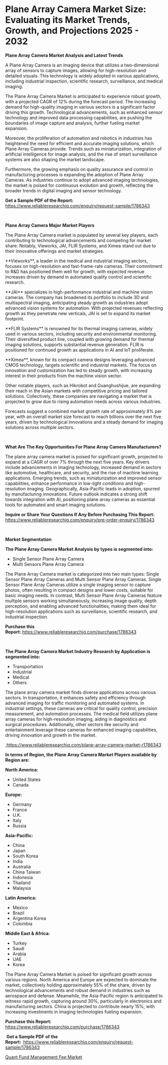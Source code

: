 <p><h1>Plane Array Camera Market Size: Evaluating its Market Trends, Growth, and Projections 2025 - 2032</h1></p><p><strong>Plane Array Camera Market Analysis and Latest Trends</strong></p>
<p><p>A Plane Array Camera is an imaging device that utilizes a two-dimensional array of sensors to capture images, allowing for high-resolution and detailed visuals. This technology is widely adopted in various applications, including industrial inspection, scientific research, surveillance, and medical imaging.</p><p>The Plane Array Camera Market is anticipated to experience robust growth, with a projected CAGR of 12% during the forecast period. The increasing demand for high-quality imaging in various sectors is a significant factor driving this growth. Technological advancements, such as enhanced sensor technology and improved data processing capabilities, are pushing the boundaries of image capture and analysis, further fueling market expansion.</p><p>Moreover, the proliferation of automation and robotics in industries has heightened the need for efficient and accurate imaging solutions, which Plane Array Cameras provide. Trends such as miniaturization, integration of artificial intelligence for image analysis, and the rise of smart surveillance systems are also shaping the market landscape.</p><p>Furthermore, the growing emphasis on quality assurance and control in manufacturing processes is expanding the adoption of Plane Array Cameras. As industries continue to adopt advanced imaging technologies, the market is poised for continuous evolution and growth, reflecting the broader trends in digital imaging and sensor technology.</p></p>
<p><strong>Get a Sample PDF of the Report:&nbsp;</strong> <a href="https://www.reliableresearchiq.com/enquiry/request-sample/1786343?utm_campaign=2284&utm_medium=2&utm_source=Github&utm_content=ia&utm_term=25032025&utm_id=plane-array-camera">https://www.reliableresearchiq.com/enquiry/request-sample/1786343</a></p>
<p>&nbsp;</p>
<p><strong>Plane Array Camera Major Market Players</strong></p>
<p><p>The Plane Array Camera market is populated by several key players, each contributing to technological advancements and competing for market share. Notably, Vieworks, JAI, FLIR Systems, and Ximea stand out due to their innovative offerings and market strategies.</p><p>**Vieworks**, a leader in the medical and industrial imaging sectors, focuses on high-resolution and fast-frame-rate cameras. Their commitment to R&D has positioned them well for growth, with expected revenue increases driven by demand in automated quality control and scientific research.</p><p>**JAI** specializes in high-performance industrial and machine vision cameras. The company has broadened its portfolio to include 3D and multispectral imaging, anticipating steady growth as industries adopt advanced vision systems for automation. With projected revenues reflecting growth as they penetrate new verticals, JAI is set to expand its market footprint.</p><p>**FLIR Systems** is renowned for its thermal imaging cameras, widely used in various sectors, including security and environmental monitoring. Their diversified product line, coupled with growing demand for thermal imaging solutions, supports substantial revenue generation. FLIR is positioned for continued growth as applications in AI and IoT proliferate.</p><p>**Ximea**, known for its compact camera designs leveraging advanced CMOS technology, targets scientific and industrial markets. The focus on innovation and customization has led to steady growth, with increasing interest in their products from the machine vision sector.</p><p>Other notable players, such as Hikrobot and Guanghushijue, are expanding their reach in the Asian markets with competitive pricing and tailored solutions. Collectively, these companies are navigating a market that is projected to grow due to rising automation needs across various industries.</p><p>Forecasts suggest a combined market growth rate of approximately 8% per year, with an overall market size forecast to reach billions over the next five years, driven by technological innovations and a steady demand for imaging solutions across multiple sectors.</p></p>
<p>&nbsp;</p>
<p><strong>What Are The Key Opportunities For Plane Array Camera Manufacturers?</strong></p>
<p><p>The plane array camera market is poised for significant growth, projected to expand at a CAGR of over 7% through the next five years. Key drivers include advancements in imaging technology, increased demand in sectors like automotive, healthcare, and security, and the rise of machine learning applications. Emerging trends, such as miniaturization and improved sensor capabilities, enhance performance in low-light conditions and high-resolution imaging. Geographically, Asia-Pacific leads in adoption, spurred by manufacturing innovations. Future outlook indicates a strong shift towards integration with AI, positioning plane array cameras as essential tools for automated and smart imaging solutions.</p></p>
<p><strong>Inquire or Share Your Questions If Any Before Purchasing This Report:</strong> <a href="https://www.reliableresearchiq.com/enquiry/pre-order-enquiry/1786343?utm_campaign=2284&utm_medium=2&utm_source=Github&utm_content=ia&utm_term=25032025&utm_id=plane-array-camera">https://www.reliableresearchiq.com/enquiry/pre-order-enquiry/1786343</a></p>
<p>&nbsp;</p>
<p><strong>Market Segmentation</strong></p>
<p><strong>The Plane Array Camera Market Analysis by types is segmented into:</strong></p>
<p><ul><li>Single Sensor Plane Array Camera</li><li>Multi Sensors Plane Array Camera</li></ul></p>
<p><p>The Plane Array Camera market is categorized into two main types: Single Sensor Plane Array Cameras and Multi Sensor Plane Array Cameras. Single Sensor Plane Array Cameras utilize a single imaging sensor to capture photos, often resulting in compact designs and lower costs, suitable for basic imaging needs. In contrast, Multi Sensor Plane Array Cameras feature multiple sensors working simultaneously, increasing image quality, depth perception, and enabling advanced functionalities, making them ideal for high-resolution applications such as surveillance, scientific research, and industrial inspection.</p></p>
<p><strong>Purchase this Report:&nbsp;</strong><a href="https://www.reliableresearchiq.com/purchase/1786343?utm_campaign=2284&utm_medium=2&utm_source=Github&utm_content=ia&utm_term=25032025&utm_id=plane-array-camera">https://www.reliableresearchiq.com/purchase/1786343</a></p>
<p>&nbsp;</p>
<p><strong>The Plane Array Camera Market Industry Research by Application is segmented into:</strong></p>
<p><ul><li>Transportation</li><li>Industrial</li><li>Medical</li><li>Others</li></ul></p>
<p><p>The plane array camera market finds diverse applications across various sectors. In transportation, it enhances safety and efficiency through advanced imaging for traffic monitoring and automated systems. In industrial settings, these cameras are critical for quality control, precision measurement, and automation processes. The medical field utilizes plane array cameras for high-resolution imaging, aiding in diagnostics and surgical procedures. Additionally, other sectors like security and entertainment leverage these cameras for enhanced imaging capabilities, driving innovation and growth in the market.</p></p>
<p><a href="https://www.reliableresearchiq.com/plane-array-camera-market-r1786343?utm_campaign=2284&utm_medium=2&utm_source=Github&utm_content=ia&utm_term=25032025&utm_id=plane-array-camera">&nbsp;https://www.reliableresearchiq.com/plane-array-camera-market-r1786343</a></p>
<p><strong>In terms of Region, the Plane Array Camera Market Players available by Region are:</strong></p>
<p>
    <p> <strong> North America: </strong>
        <ul>
            <li>United States</li>
            <li>Canada</li>
        </ul>
        </p> 
    <p> <strong> Europe: </strong>
        <ul>
            <li>Germany</li>
            <li>France</li>
            <li>U.K.</li>
            <li>Italy</li>
            <li>Russia</li>
        </ul>
        </p> 
    <p> <strong> Asia-Pacific: </strong>
        <ul>
            <li>China</li>
            <li>Japan</li>
            <li>South Korea</li>
            <li>India</li>
            <li>Australia</li>
            <li>China Taiwan</li>
            <li>Indonesia</li>
            <li>Thailand</li>
            <li>Malaysia</li>
        </ul>
        </p> 
    <p> <strong> Latin America: </strong>
        <ul>
            <li>Mexico</li>
            <li>Brazil</li>
            <li>Argentina Korea</li>
            <li>Colombia</li>
        </ul>
        </p> 
    <p> <strong> Middle East & Africa: </strong>
        <ul>
            <li>Turkey</li>
            <li>Saudi</li>
            <li>Arabia</li>
            <li>UAE</li>
            <li>Korea</li>
        </ul>
    </p>
    </p>
<p><p>The Plane Array Camera Market is poised for significant growth across various regions. North America and Europe are expected to dominate the market, collectively holding approximately 55% of the share, driven by technological advancements and robust demand in industries such as aerospace and defense. Meanwhile, the Asia-Pacific region is anticipated to witness rapid growth, capturing around 30%, particularly in electronics and manufacturing sectors. China is projected to contribute nearly 15%, with increasing investments in imaging technologies fueling expansion.</p></p>
<p><strong>Purchase this Report: </strong><a href="https://www.reliableresearchiq.com/purchase/1786343?utm_campaign=2284&utm_medium=2&utm_source=Github&utm_content=ia&utm_term=25032025&utm_id=plane-array-camera">https://www.reliableresearchiq.com/purchase/1786343</a></p>
<p>&nbsp;<strong>Get a Sample PDF of the Report:&nbsp;&nbsp;</strong><a href="https://www.reliableresearchiq.com/enquiry/request-sample/1786343?utm_campaign=2284&utm_medium=2&utm_source=Github&utm_content=ia&utm_term=25032025&utm_id=plane-array-camera">https://www.reliableresearchiq.com/enquiry/request-sample/1786343</a></p>
<p><strong></strong></p>
<p><p><a href="https://github.com/SanjidaMahmud54/Market-Research-Report-List-2/blob/main/quant-fund-management-fee-market.md?utm_campaign=2284&utm_medium=2&utm_source=Github&utm_content=ia&utm_term=25032025&utm_id=plane-array-camera">Quant Fund Management Fee Market</a></p></p>